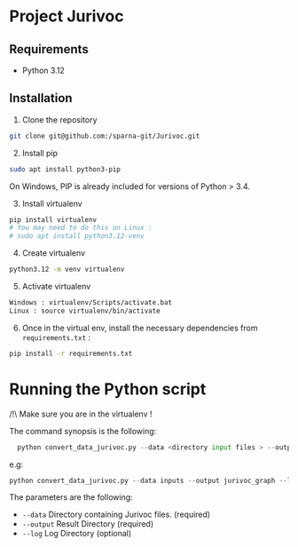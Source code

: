 # Project Jurivoc


## Requirements

* Python 3.12

## Installation

1. Clone the repository

```sh
git clone git@github.com:/sparna-git/Jurivoc.git
```

2. Install pip

```sh
sudo apt install python3-pip
```

On Windows, PIP is already included for versions of Python > 3.4.

3. Install virtualenv

```sh
pip install virtualenv 
# You may need to do this on Linux :
# sudo apt install python3.12-venv
```

4. Create virtualenv

```sh
python3.12 -m venv virtualenv
```

5. Activate virtualenv

```sh
Windows : virtualenv/Scripts/activate.bat
Linux : source virtualenv/bin/activate
```

6. Once in the virtual env, install the necessary dependencies from `requirements.txt` :

```sh
pip install -r requirements.txt
```

# Running the Python script

/!\ Make sure you are in the virtualenv !

The command synopsis is the following:

```python
  python convert_data_jurivoc.py --data <directory input files > --output <directory output> --log <directory log>
```

e.g:

```python
python convert_data_jurivoc.py --data inputs --output jurivoc_graph --log jurivoc_output
```

The parameters are the following:

- `--data` Directory containing Jurivoc files. (required)
- `--output` Result Directory (required)
- `--log` Log Directory (optional)